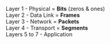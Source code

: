 Layer 1 - Physical = **Bits** (zeros & ones)  
Layer 2 - Data Link = **Frames**  
Layer 3 - Network = **Packets**  
Layer 4 - Transport = **Segments**  
Layers 5 to 7 - Application
